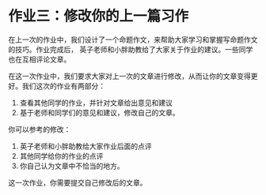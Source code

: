 # 作业三：修改你的上一篇习作

在上一次的作业中，我们设计了一个命题作文，来帮助大家学习和掌握写命题作文的技巧。作业完成后， 英子老师和小胖助教给了大家关于作业的建议。一些同学也在互相评论文章。

在这一次作业中，我们要求大家对上一次的文章进行修改，从而让你的文章变得更好。我们这次的作业有两部分：

1. 查看其他同学的作业，并针对文章给出意见和建议
2. 基于老师和同学们的意见和建议，修改自己的文章。

你可以参考的修改：

1. 英子老师和小胖助教给大家作业后面的点评
2. 其他同学给你的作业的点评
3. 你自己认为文章中不恰当的地方。


这一次作业，你需要提交自己修改后的文章。
